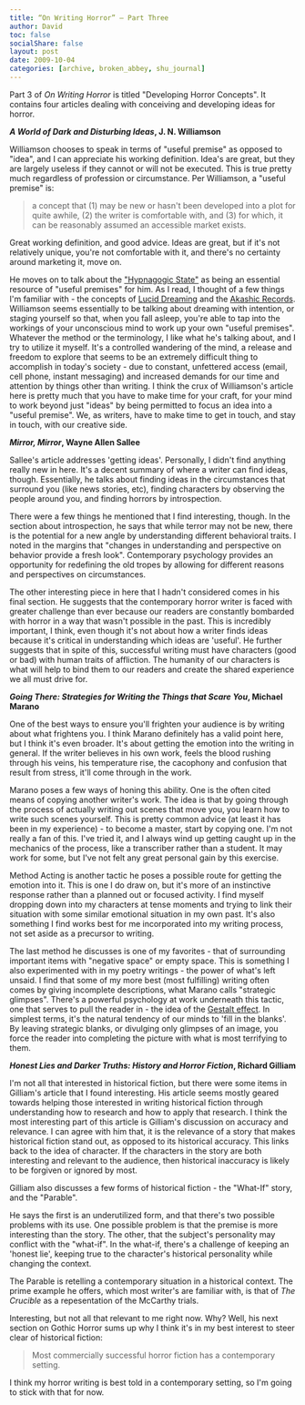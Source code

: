 ```yaml
---
title: “On Writing Horror” – Part Three
author: David
toc: false
socialShare: false
layout: post
date: 2009-10-04
categories: [archive, broken_abbey, shu_journal]
---
```


Part 3 of _On Writing Horror_ is titled "Developing Horror Concepts". It
contains four articles dealing with conceiving and developing ideas for horror.

**_A World of Dark and Disturbing Ideas_, J. N. Williamson**

Williamson chooses to speak in terms of "useful premise" as opposed to "idea",
and I can appreciate his working definition. Idea's are great, but they are
largely useless if they cannot or will not be executed. This is true pretty much
regardless of profession or circumstance. Per Williamson, a "useful premise" is:

> a concept that (1) may be new or hasn't been developed into a plot for quite
> awhile, (2) the writer is comfortable with, and (3) for which, it can be
> reasonably assumed an accessible market exists.

Great working definition, and good advice. Ideas are great, but if it's not
relatively unique, you're not comfortable with it, and there's no certainty
around marketing it, move on.

He moves on to talk about the
["Hypnagogic State"](http://en.wikipedia.org/wiki/Hypnagogic_state) as being an
essential resource of "useful premises" for him. As I read, I thought of a few
things I'm familiar with - the concepts of
[Lucid Dreaming](http://en.wikipedia.org/wiki/Lucid_dream) and the
[Akashic Records](http://en.wikipedia.org/wiki/Akashic_records). Williamson
seems essentially to be talking about dreaming with intention, or staging
yourself so that, when you fall asleep, you're able to tap into the workings of
your unconscious mind to work up your own "useful premises". Whatever the method
or the terminology, I like what he's talking about, and I try to utilize it
myself. It's a controlled wandering of the mind, a release and freedom to
explore that seems to be an extremely difficult thing to accomplish in today's
society - due to constant, unfettered access (email, cell phone, instant
messaging) and increased demands for our time and attention by things other than
writing. I think the crux of Williamson's article here is pretty much that you
have to make time for your craft, for your mind to work beyond just "ideas" by
being permitted to focus an idea into a "useful premise". We, as writers, have
to make time to get in touch, and stay in touch, with our creative side.

**_Mirror, Mirror_, Wayne Allen Sallee**

Sallee's article addresses 'getting ideas'. Personally, I didn't find anything
really new in here. It's a decent summary of where a writer can find ideas,
though. Essentially, he talks about finding ideas in the circumstances that
surround you (like news stories, etc), finding characters by observing the
people around you, and finding horrors by introspection.

There were a few things he mentioned that I find interesting, though. In the
section about introspection, he says that while terror may not be new, there is
the potential for a new angle by understanding different behavioral traits. I
noted in the margins that "changes in understanding and perspective on behavior
provide a fresh look". Contemporary psychology provides an opportunity for
redefining the old tropes by allowing for different reasons and perspectives on
circumstances.

The other interesting piece in here that I hadn't considered comes in his final
section. He suggests that the contemporary horror writer is faced with greater
challenge than ever because our readers are constantly bombarded with horror in
a way that wasn't possible in the past. This is incredibly important, I think,
even though it's not about how a writer finds ideas because it's critical in
understanding which ideas are 'useful'. He further suggests that in spite of
this, successful writing must have characters (good or bad) with human traits of
affliction. The humanity of our characters is what will help to bind them to our
readers and create the shared experience we all must drive for.

**_Going There: Strategies for Writing the Things that Scare You_, Michael
Marano**

One of the best ways to ensure you'll frighten your audience is by writing about
what frightens you. I think Marano definitely has a valid point here, but I
think it's even broader. It's about getting the emotion into the writing in
general. If the writer believes in his own work, feels the blood rushing through
his veins, his temperature rise, the cacophony and confusion that result from
stress, it'll come through in the work.

Marano poses a few ways of honing this ability. One is the often cited means of
copying another writer's work. The idea is that by going through the process of
actually writing out scenes that move you, you learn how to write such scenes
yourself. This is pretty common advice (at least it has been in my experience) -
to become a master, start by copying one. I'm not really a fan of this. I've
tried it, and I always wind up getting caught up in the mechanics of the
process, like a transcriber rather than a student. It may work for some, but
I've not felt any great personal gain by this exercise.

Method Acting is another tactic he poses a possible route for getting the
emotion into it. This is one I do draw on, but it's more of an instinctive
response rather than a planned out or focused activity. I find myself dropping
down into my characters at tense moments and trying to link their situation with
some similar emotional situation in my own past. It's also something I find
works best for me incorporated into my writing process, not set aside as a
precursor to writing.

The last method he discusses is one of my favorites - that of surrounding
important items with "negative space" or empty space. This is something I also
experimented with in my poetry writings - the power of what's left unsaid. I
find that some of my more best (most fulfilling) writing often comes by giving
incomplete descriptions, what Marano calls "strategic glimpses". There's a
powerful psychology at work underneath this tactic, one that serves to pull the
reader in - the idea of the
[Gestalt effect](http://en.wikipedia.org/wiki/Gestalt_psychology). In simplest
terms, it's the natural tendency of our minds to 'fill in the blanks'. By
leaving strategic blanks, or divulging only glimpses of an image, you force the
reader into completing the picture with what is most terrifying to them.

**_Honest Lies and Darker Truths: History and Horror Fiction_, Richard Gilliam**

I'm not all that interested in historical fiction, but there were some items in
Gilliam's article that I found interesting. His article seems mostly geared
towards helping those interested in writing historical fiction through
understanding how to research and how to apply that research. I think the most
interesting part of this article is Gilliam's discussion on accuracy and
relevance. I can agree with him that, it is the relevance of a story that makes
historical fiction stand out, as opposed to its historical accuracy. This links
back to the idea of character. If the characters in the story are both
interesting and relevant to the audience, then historical inaccuracy is likely
to be forgiven or ignored by most.

Gilliam also discusses a few forms of historical fiction - the "What-If" story,
and the "Parable".

He says the first is an underutilized form, and that there's two possible
problems with its use. One possible problem is that the premise is more
interesting than the story. The other, that the subject's personality may
conflict with the "what-if". In the what-if, there's a challenge of keeping an
'honest lie', keeping true to the character's historical personality while
changing the context.

The Parable is retelling a contemporary situation in a historical context. The
prime example he offers, which most writer's are familiar with, is that of _The
Crucible_ as a repesentation of the McCarthy trials.

Interesting, but not all that relevant to me right now. Why? Well, his next
section on Gothic Horror sums up why I think it's in my best interest to steer
clear of historical fiction:

> Most commercially successful horror fiction has a contemporary setting.

I think my horror writing is best told in a contemporary setting, so I'm going
to stick with that for now.
